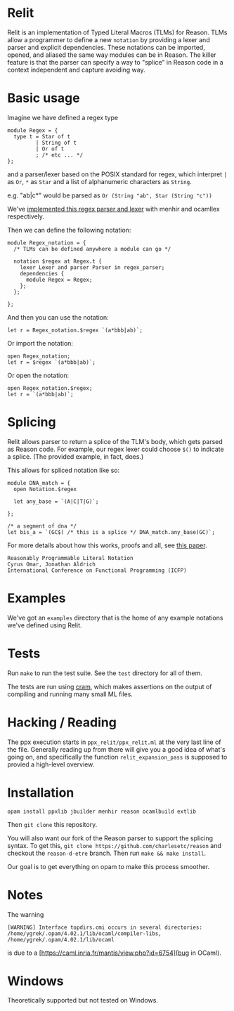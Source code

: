 # Relit

Relit is an implementation of Typed Literal Macros (TLMs) for Reason.
TLMs allow a programmer to define a new `notation` by providing a lexer
and parser and explicit dependencies. These notations can be imported, opened, and aliased the same
way modules can be in Reason. The killer feature is that the parser
can specify a way to "splice" in Reason code in a context independent
and capture avoiding way.

# Basic usage

Imagine we have defined a regex type
```
module Regex = {
  type t = Star of t
         | String of t
         | Or of t
         ; /* etc ... */
};
```

and a parser/lexer based on the POSIX standard for regex,
which interpret `|` as `Or`,
`*` as `Star` and a list of alphanumeric characters as `String`.


e.g. "ab|c*" would be parsed as
`Or (String "ab", Star (String "c"))`

We've [implemented this regex parser and lexer]() with menhir
and ocamllex respectively.



Then we can define the following notation:
```reason
module Regex_notation = { 
  /* TLMs can be defined anywhere a module can go */

  notation $regex at Regex.t {
    lexer Lexer and parser Parser in regex_parser;
    dependencies {
      module Regex = Regex;
    };
  };

};
```

And then you can use the notation:
```reason
let r = Regex_notation.$regex `(a*bbb|ab)`;
```

Or import the notation:
```reason
open Regex_notation;
let r = $regex `(a*bbb|ab)`;
```

Or open the notation:
```reason
open Regex_notation.$regex;
let r = `(a*bbb|ab)`;
```

# Splicing

Relit allows parser to return a splice of the TLM's body, which gets parsed
as Reason code. For example, our regex lexer could choose `$()` to indicate a splice.
(The provided example, in fact, does.)

This allows for spliced notation like so:

```reason
module DNA_match = {
  open Notation.$regex

  let any_base = `(A|C|T|G)`;

};

/* a segment of dna */
let bis_a = `(GC$( /* this is a splice */ DNA_match.any_base)GC)`;
```

For more details about how this works, proofs and all, see
[this paper](https://github.com/cyrus-/ptsms-paper/raw/master/icfp18/syntax-icfp18.pdf).

```
Reasonably Programmable Literal Notation
Cyrus Omar, Jonathan Aldrich
International Conference on Functional Programming (ICFP)
```

# Examples

We've got an `examples` directory that is the home of any example
notations we've defined using Relit.

# Tests

Run `make` to run the test suite. See the `test` directory for all of them.

The tests are run using [cram](https://bitheap.org/cram/), which makes
assertions on the output of compiling and running many small ML files.

# Hacking / Reading

The ppx execution starts in `ppx_relit/ppx_relit.ml` at the very last line
of the file. Generally reading up from there will give you a good idea
of what's going on, and specifically the function `relit_expansion_pass`
is supposed to provied a high-level overview.

# Installation

```opam install ppxlib jbuilder menhir reason ocamlbuild extlib```

Then `git clone` this repository.

You will also want our fork of the Reason parser to support the
splicing syntax. To get this, `git clone https://github.com/charlesetc/reason`
and checkout the `reason-d-etre` branch. Then run `make && make install`.

Our goal is to get everything on opam to make this process smoother.

# Notes
The warning 

```[WARNING] Interface topdirs.cmi occurs in several directories: /home/ygrek/.opam/4.02.1/lib/ocaml/compiler-libs, /home/ygrek/.opam/4.02.1/lib/ocaml```

is due to a [https://caml.inria.fr/mantis/view.php?id=6754](bug in OCaml).

# Windows

Theoretically supported but not tested on Windows.
